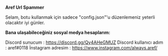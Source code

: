 **Aref Url Spammer**

Selam, botu kullanmak için sadece "config.json"'u düzenlemeniz yeterli olacaktır iyi günler.


**Bana ulaşabileceğiniz sosyal medya hesaplarım:**

Discord sunucum : https://discord.gg/Qy4AHeGMUZ
Discord kullanıcı adım : aref#0118
İnstagram adresim : https://www.instagram.com/always.aref/